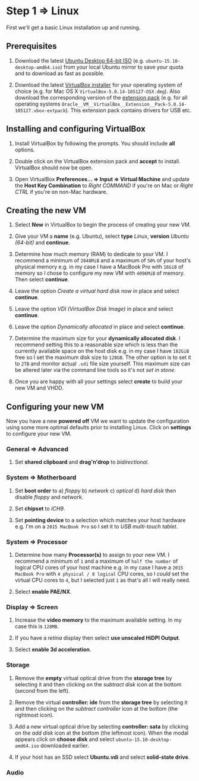 # Step 1 => Linux

First we'll get a basic Linux installation up and running.

## Prerequisites

1. Download the latest [Ubuntu Desktop 64-bit ISO](https://launchpad.net/ubuntu/+cdmirrors) (e.g. `ubuntu-15.10-desktop-amd64.iso`) from your local Ubuntu mirror to save your quota and to download as fast as possible.

2. Download the latest [VirtualBox installer](https://www.virtualbox.org/wiki/Downloads) for your operating system of choice (e.g. for Mac OS X `VirtualBox-5.0.14-105127-OSX.dmg`). Also download the corresponding version of the [extension pack](https://www.virtualbox.org/wiki/Downloads) (e.g. for all operating systems `Oracle__VM__VirtualBox__Extension__Pack-5.0.14-105127.vbox-extpack`). This extension pack contains drivers for USB etc.

## Installing and configuring VirtualBox

1. Install VirtualBox by following the prompts. You should include __all__ options.

2. Double click on the VirtualBox extension pack and __accept__ to install. VirtualBox should now be open.

3. Open VirtualBox __Preferences... => Input => Virtual Machine__ and update the __Host Key Combination__ to _Right COMMAND_ if you're on Mac or _Right CTRL_ if you're on non-Mac hardware.

## Creating the new VM

1. Select __New__ in VirtualBox to begin the process of creating your new VM.

2. Give your VM a __name__ (e.g. Ubuntu), select __type__ _Linux_, __version__ _Ubuntu (64-bit)_ and __continue__.

3. Determine how much memory (RAM) to dedicate to your VM. I recommend a minimum of `2048MiB` and a maximum of `50%` of your host's physical memory e.g. in my case I have a MacBook Pro with `16GiB` of memory so I chose to configure my new VM with `4096MiB` of memory. Then select __continue__.

4. Leave the option _Create a virtual hard disk now_ in place and select __continue__.

5. Leave the option _VDI (VirtualBox Disk Image)_ in place and select __continue__.

6. Leave the option _Dynamically allocated_ in place and select __continue__.

7. Determine the maximum size for your __dynamically allocated disk__. I recommend setting this to a reasonable size which is less than the currently available space on the host disk e.g. in my case I have `182GiB` free so I set the maximum disk size to `128GB`. The other option is to set it to `2TB` and monitor actual `.vdi` file size yourself. This maximum size can be altered later via the command line tools so it's not _set in stone_.

8. Once you are happy with all your settings select __create__ to build your new VM and VHDD.

## Configuring your new VM

Now you have a new __powered off__ VM we want to update the configuration using some more optimal defaults prior to installing Linux. Click on __settings__ to configure your new VM.

### General => Advanced

1. Set __shared clipboard__ and __drag'n'drop__ to _bidirectional_.

### System => Motherboard

1. Set __boot order__ to a) _floppy_ b) _network_ c) _optical_ d) _hard disk_ then disable _floppy_ and _network_.

2. Set __chipset__ to _ICH9_.

3. Set __pointing device__ to a selection which matches your host hardware e.g. I'm on a `2015 MacBook Pro` so I set it to _USB multi-touch tablet_.

### System => Processor

1. Determine how many __Processor(s)__ to assign to your new VM. I recommend a minimum of `1` and a maximum of `half the number` of logical CPU cores of your host machine e.g. in my case I have a `2015 MacBook Pro` with `4 physical / 8 logical` CPU cores, so I _could_ set the virtual CPU cores to `4`, but I selected just `1` as that's all I will really need.

2. Select __enable PAE/NX__.

### Display => Screen

1. Increase the __video memory__ to the maximum available setting. In my case this is `128MB`.

2. If you have a _retina_ display then select __use unscaled HiDPI Output__.

3. Select __enable 3d acceleration__.

### Storage

1. Remove the __empty__ virtual optical drive from the __storage tree__ by selecting it and then clicking on the _subtract disk_ icon at the bottom (second from the left).

2. Remove the virtual __controller: ide__ from the __storage tree__ by selecting it and then clicking on the _subtract controller_ icon at the bottom (the rightmost icon).

3. Add a new virtual optical drive by selecting __controller: sata__ by clicking on the _add disk_ icon at the bottom (the leftmost icon). When the modal appears click on __choose disk__ and select `ubuntu-15.10-desktop-amd64.iso` downloaded earlier.

4. If your host has an SSD select __Ubuntu.vdi__ and select __solid-state drive__.

### Audio


